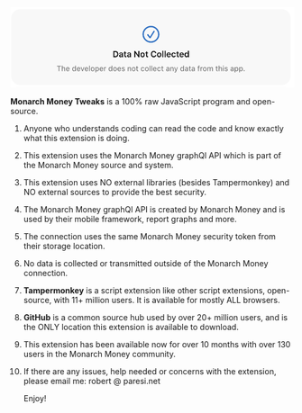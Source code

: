 
![Settings](/images/MM_SettingsDeveloper.png)

**Monarch Money Tweaks** is a 100% raw JavaScript program and open-source.   

1. Anyone who understands coding can read the code and know exactly what this extension is doing.
2. This extension uses the Monarch Money graphQl API which is part of the Monarch Money source and system.
3. This extension uses NO external libraries (besides Tampermonkey) and NO external sources to provide the best security.
4. The Monarch Money graphQl API is created by Monarch Money and is used by their mobile framework, report graphs and more.
5. The connection uses the same Monarch Money security token from their storage location.
6. No data is collected or transmitted outside of the Monarch Money connection.
7. **Tampermonkey** is a script extension like other script extensions, open-source, with 11+ million users.  It is available for mostly ALL browsers.
8. **GitHub** is a common source hub used by over 20+ million users, and is the ONLY location this extension is available to download.
9. This extension has been available now for over 10 months with over 130 users in the Monarch Money community.
10. If there are any issues, help needed or concerns with the extension, please email me: robert @ paresi.net

    Enjoy!
